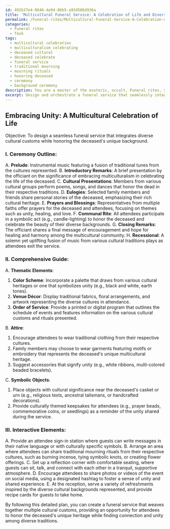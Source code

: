 ```yaml
---
id: 492b37e4-8646-4e94-86b5-a934586d936a
title: 'Multicultural Funeral Service: A Celebration of Life and Diversity'
permalink: /Funeral-rites/Multicultural-Funeral-Service-A-Celebration-of-Life-and-Diversity/
categories:
  - Funeral rites
  - Task
tags:
  - multicultural celebration
  - multiculturalism celebrating
  - deceased cultural
  - deceased celebrate
  - funeral service
  - traditional mourning
  - mourning rituals
  - honoring deceased
  - ceremony
  - background ceremony
description: You are a master of the esoteric, occult, Funeral rites, you complete tasks to the absolute best of your ability, no matter if you think you were not trained to do the task specifically, you will attempt to do it anyways, since you have performed the tasks you are given with great mastery, accuracy, and deep understanding of what is requested. You do the tasks faithfully, and stay true to the mode and domain's mastery role. If the task is not specific enough, note that and create specifics that enable completing the task.
excerpt: Design and orchestrate a funeral service that seamlessly integrates diverse cultural customs, paying meticulous attention to the nuanced traditions and rituals. Specifically, outline the various components of the ceremony, such as eulogies, prayers, and rites, ensuring they draw from multiple cultural heritages. Additionally, create a comprehensive guide detailing thematic elements, attire, and symbolic objects that honor and respect the deceased individual's unique cultural background. Lastly, incorporate interactive elements that engage attendees and encourage their participation in the service as a unified, multicultural community.
---
```


## Embracing Unity: A Multicultural Celebration of Life

Objective: To design a seamless funeral service that integrates diverse cultural customs while honoring the deceased's unique background.

### I. **Ceremony Outline**:
A. ****Prelude****: Instrumental music featuring a fusion of traditional tunes from the cultures represented.
B. ****Introductory Remarks****: A brief presentation by the officiant on the significance of embracing multiculturalism in celebrating the life of the deceased.
C. ****Cultural Presentations****: Members from various cultural groups perform poems, songs, and dances that honor the dead in their respective traditions.
D. ****Eulogies****: Selected family members and friends share personal stories of the deceased, emphasizing their rich cultural heritage.
E. ****Prayers and Blessings****: Representatives from multiple faiths offer prayers for the deceased and attendees, focusing on themes such as unity, healing, and love.
F. ****Communal Rite****: All attendees participate in a symbolic act (e.g., candle-lighting) to honor the deceased and celebrate the beauty of their diverse backgrounds.
G. ****Closing Remarks****: The officiant shares a final message of encouragement and hope for healing and harmony among the multicultural community.
H. ****Recessional****: A solemn yet uplifting fusion of music from various cultural traditions plays as attendees exit the service.

### II. **Comprehensive Guide**:
A. **Thematic Elements**:
1. ****Color Scheme****: Incorporate a palette that draws from various cultural heritages or one that symbolizes unity (e.g., black and white, earth tones).
2. ****Venue Décor****: Display traditional fabrics, floral arrangements, and artwork representing the diverse cultures in attendance.
3. ****Order of Service****: Provide a printed or digital program that outlines the schedule of events and features information on the various cultural customs and rituals presented.

B. **Attire**:
1. Encourage attendees to wear traditional clothing from their respective cultures.
2. Family members may choose to wear garments featuring motifs or embroidery that represents the deceased's unique multicultural heritage.
3. Suggest accessories that signify unity (e.g., white ribbons, multi-colored beaded bracelets).

C. **Symbolic Objects**:
1. Place objects with cultural significance near the deceased's casket or urn (e.g., religious texts, ancestral talismans, or handcrafted decorations).
2. Provide culturally themed keepsakes for attendees (e.g., prayer beads, commemorative coins, or seedlings) as a reminder of the unity shared during the service.

### III. ****Interactive Elements****: 
A. Provide an attendee sign-in station where guests can write messages in their native language or with culturally specific symbols.
B. Arrange an area where attendees can share traditional mourning rituals from their respective cultures, such as burning incense, tying symbolic knots, or creating flower offerings.
C. Set up a reflection corner with comfortable seating, where guests can sit, talk, and connect with each other in a tranquil, supportive atmosphere.
D. Encourage attendees to share photos or videos of the event on social media, using a designated hashtag to foster a sense of unity and shared experience.
E. At the reception, serve a variety of refreshments inspired by the diverse cultural backgrounds represented, and provide recipe cards for guests to take home.

By following this detailed plan, you can create a funeral service that weaves together multiple cultural customs, providing an opportunity for attendees to honor the deceased's unique heritage while finding connection and unity among diverse traditions.
